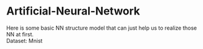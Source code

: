 # Artificial-Neural-Network
Here is some basic NN structure model that can just help us to realize those NN at first.</br>
Dataset: Mnist
